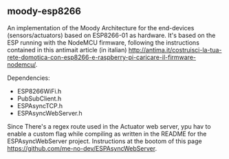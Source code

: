 ## **moody-esp8266**
An implementation of the Moody Architecture for the end-devices (sensors/actuators) based on ESP8266-01 as hardware. It's based on the ESP running with the NodeMCU firmware, following the instructions contained in this antimait article (in italian) http://antima.it/costruisci-la-tua-rete-domotica-con-esp8266-e-raspberry-pi-caricare-il-firmware-nodemcu/.

Dependencies:
- ESP8266WiFi.h
- PubSubClient.h
- ESPAsyncTCP.h
- ESPAsyncWebServer.h

Since There's a regex route used in the Actuator web server, ypu hav to enable a custom flag while compiling as written in the README for the ESPAsyncWebServer project. Instructions at the bootom of this page https://github.com/me-no-dev/ESPAsyncWebServer.